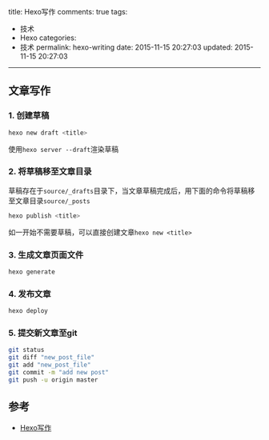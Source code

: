 title: Hexo写作
comments: true
tags:
  - 技术
  - Hexo
categories:
  - 技术
permalink: hexo-writing
date: 2015-11-15 20:27:03
updated: 2015-11-15 20:27:03
---


## 文章写作
### 1. 创建草稿
``` bash
hexo new draft <title>
```
使用`hexo server --draft`渲染草稿
### 2. 将草稿移至文章目录
草稿存在于`source/_drafts`目录下，当文章草稿完成后，用下面的命令将草稿移至文章目录`source/_posts`
``` bash
hexo publish <title>
```
如一开始不需要草稿，可以直接创建文章`hexo new <title>`

<!-- more -->

### 3. 生成文章页面文件
``` bash
hexo generate
```
### 4. 发布文章
``` bash
hexo deploy
```
### 5. 提交新文章至git
``` bash
git status
git diff "new_post_file"
git add "new_post_file"
git commit -m "add new post"
git push -u origin master
```

## 参考
* [Hexo写作](https://hexo.io/docs/writing.html)
